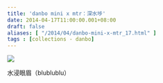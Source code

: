 ```yaml
---
title: 'danbo mini x mtr：深水埗'
date: 2014-04-17T11:00:00.001+08:00
draft: false
aliases: [ "/2014/04/danbo-mini-x-mtr_17.html" ]
tags : [collections - danbo]
---
```


![](/images/danboshamshuipo.jpg)

水浸眼眉（blublublu）
